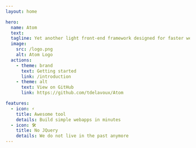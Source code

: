 ```yaml
---
layout: home

hero:
  name: Atom
  text:
  tagline: Yet another light front-end framework designed for faster web developments.
  image:
    src: /logo.png
    alt: Atom Logo
  actions:
    - theme: brand
      text: Getting started
      link: /introduction
    - theme: alt
      text: View on GitHub
      link: https://github.com/tdelavoux/Atom

features:
  - icon: ⚡️
    title: Awesome tool
    details: Build simple webapps in minutes
  - icon: 🛠️
    title: No JQuery
    details: We do not live in the past anymore
---
```

